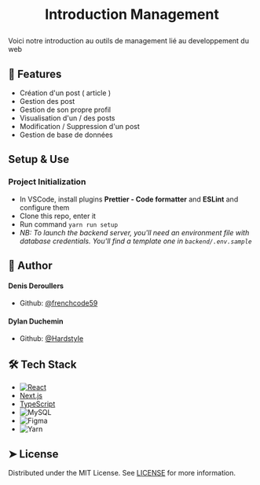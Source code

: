# <p align="center">Introduction Management</p>

Voici notre introduction au outils de management lié au developpement du web

## 🧐 Features

- Création d'un post ( article )
- Gestion des post
- Gestion de son propre profil
- Visualisation d'un / des posts
- Modification / Suppression d'un post
- Gestion de base de données

## Setup & Use

### Project Initialization

- In VSCode, install plugins **Prettier - Code formatter** and **ESLint** and configure them
- Clone this repo, enter it
- Run command `yarn run setup`
- _NB: To launch the backend server, you'll need an environment file with database credentials. You'll find a template one in `backend/.env.sample`_

## 🙇 Author

#### Denis Deroullers

- Github: [@frenchcode59](https://github.com/frenchcode59)

#### Dylan Duchemin

- Github: [@HardstyIe](https://github.com/HardstyIe)

## 🛠️ Tech Stack

- [![React](https://img.shields.io/badge/react-%2320232a.svg?style=for-the-badge&logo=react&logoColor=%2361DAFB)](https://reactjs.org/)
- [Next.js](https://nextjs.org/)
- [TypeScript](https://www.typescriptlang.org/)
- ![MySQL](https://img.shields.io/badge/mysql-%2300f.svg?style=for-the-badge&logo=mysql&logoColor=white)
- ![Figma](https://img.shields.io/badge/figma-%23F24E1E.svg?style=for-the-badge&logo=figma&logoColor=white)
- ![Yarn](https://img.shields.io/badge/yarn-%232C8EBB.svg?style=for-the-badge&logo=yarn&logoColor=white)

## ➤ License

Distributed under the MIT License. See [LICENSE](LICENSE) for more information.
